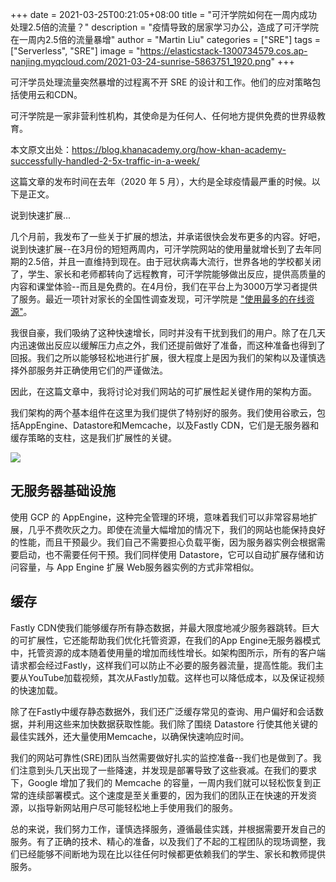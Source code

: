 +++
date = 2021-03-25T00:21:05+08:00
title = "可汗学院如何在一周内成功处理2.5倍的流量？"
description = "疫情导致的居家学习办公，造成了可汗学院在一周内2.5倍的流量暴增"
author = "Martin Liu"
categories = ["SRE"]
tags = ["Serverless", "SRE"]
image = "https://elasticstack-1300734579.cos.ap-nanjing.myqcloud.com/2021-03-24-sunrise-5863751_1920.png"
+++

可汗学员处理流量突然暴增的过程离不开 SRE 的设计和工作。他们的应对策略包括使用云和CDN。

<!--more-->

可汗学院是一家非营利性机构，其使命是为任何人、任何地方提供免费的世界级教育。

本文原文出处：https://blog.khanacademy.org/how-khan-academy-successfully-handled-2-5x-traffic-in-a-week/ 

这篇文章的发布时间在去年（2020 年 5 月），大约是全球疫情最严重的时候。以下是正文。

说到快速扩展...

几个月前，我发布了一些关于扩展的想法，并承诺很快会发布更多的内容。好吧，说到快速扩展--在3月份的短短两周内，可汗学院网站的使用量就增长到了去年同期的2.5倍，并且一直维持到现在。由于冠状病毒大流行，世界各地的学校都关闭了，学生、家长和老师都转向了远程教育，可汗学院能够做出反应，提供高质量的内容和课堂体验--而且是免费的。在4月份，我们在平台上为3000万学习者提供了服务。最近一项针对家长的全国性调查发现，可汗学院是 ["使用最多的在线资源"](https://tytonpartners.com/library/2177-2/)。

我很自豪，我们吸纳了这种快速增长，同时并没有干扰到我们的用户。除了在几天内迅速做出反应以缓解压力点之外，我们还提前做好了准备，而这种准备也得到了回报。我们之所以能够轻松地进行扩展，很大程度上是因为我们的架构以及谨慎选择外部服务并正确使用它们的严谨做法。

因此，在这篇文章中，我将讨论对我们网站的可扩展性起关键作用的架构方面。

我们架构的两个基本组件在这里为我们提供了特别好的服务。我们使用谷歌云，包括AppEngine、Datastore和Memcache，以及Fastly CDN，它们是无服务器和缓存策略的支柱，这是我们扩展性的关键。





![](https://elasticstack-1300734579.cos.ap-nanjing.myqcloud.com/2021-03-24-scaling-traffic-in-a-week.png)



## 无服务器基础设施

使用 GCP 的 AppEngine，这种完全管理的环境，意味着我们可以非常容易地扩展，几乎不费吹灰之力。即使在流量大幅增加的情况下，我们的网站也能保持良好的性能，而且干预最少。我们自己不需要担心负载平衡，因为服务器实例会根据需要启动，也不需要任何干预。我们同样使用 Datastore，它可以自动扩展存储和访问容量，与 App Engine 扩展 Web服务器实例的方式非常相似。

## 缓存

Fastly CDN使我们能够缓存所有静态数据，并最大限度地减少服务器跳转。巨大的可扩展性，它还能帮助我们优化托管资源，在我们的App Engine无服务器模式中，托管资源的成本随着使用量的增加而线性增长。如架构图所示，所有的客户端请求都会经过Fastly，这样我们可以防止不必要的服务器流量，提高性能。我们主要从YouTube加载视频，其次从Fastly加载。这样也可以降低成本，以及保证视频的快速加载。

除了在Fastly中缓存静态数据外，我们还广泛缓存常见的查询、用户偏好和会话数据，并利用这些来加快数据获取性能。我们除了围绕 Datastore 行使其他关键的最佳实践外，还大量使用Memcache，以确保快速响应时间。

我们的网站可靠性(SRE)团队当然需要做好扎实的监控准备--我们也是做到了。我们注意到头几天出现了一些降速，并发现是部署导致了这些衰减。在我们的要求下，Google 增加了我们的 Memcache 的容量，一周内我们就可以轻松恢复到正常的连续部署模式。这个速度是至关重要的，因为我们的团队正在快速的开发资源，以指导新网站用户尽可能轻松地上手使用我们的服务。

总的来说，我们努力工作，谨慎选择服务，遵循最佳实践，并根据需要开发自己的服务。有了正确的技术、精心的准备，以及我们了不起的工程团队的现场调整，我们已经能够不间断地为现在比以往任何时候都更依赖我们的学生、家长和教师提供服务。